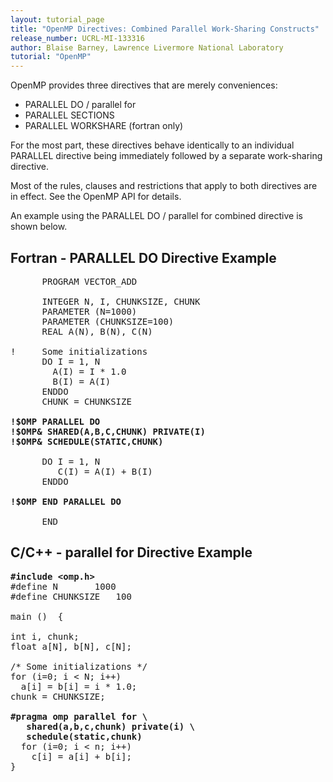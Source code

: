 ```yaml
---
layout: tutorial_page
title: "OpenMP Directives: Combined Parallel Work-Sharing Constructs"
release_number: UCRL-MI-133316
author: Blaise Barney, Lawrence Livermore National Laboratory
tutorial: "OpenMP"
---
```


OpenMP provides three directives that are merely conveniences:
* PARALLEL DO / parallel for
* PARALLEL SECTIONS
* PARALLEL WORKSHARE (fortran only)

For the most part, these directives behave identically to an individual PARALLEL directive being immediately followed by a separate work-sharing directive.

Most of the rules, clauses and restrictions that apply to both directives are in effect. See the OpenMP API for details.

An example using the PARALLEL DO / parallel for combined directive is shown below.

## Fortran - PARALLEL DO Directive Example

<pre>
      PROGRAM VECTOR_ADD

      INTEGER N, I, CHUNKSIZE, CHUNK
      PARAMETER (N=1000) 
      PARAMETER (CHUNKSIZE=100) 
      REAL A(N), B(N), C(N)

!     Some initializations
      DO I = 1, N
        A(I) = I * 1.0
        B(I) = A(I)
      ENDDO
      CHUNK = CHUNKSIZE
             
<b>!$OMP PARALLEL DO
!$OMP& SHARED(A,B,C,CHUNK) PRIVATE(I) 
!$OMP& SCHEDULE(STATIC,CHUNK)</b>

      DO I = 1, N
         C(I) = A(I) + B(I)
      ENDDO

<b>!$OMP END PARALLEL DO</b>

      END
</pre>

## C/C++ - parallel for Directive Example

<pre>
<b>#include &lt;omp.h&gt;</b>
#define N       1000
#define CHUNKSIZE   100

main ()  {

int i, chunk;
float a[N], b[N], c[N];

/* Some initializations */
for (i=0; i < N; i++)
  a[i] = b[i] = i * 1.0;
chunk = CHUNKSIZE;

<b>#pragma omp parallel for \
   shared(a,b,c,chunk) private(i) \
   schedule(static,chunk)</b>
  for (i=0; i < n; i++)
    c[i] = a[i] + b[i];
}
</pre>